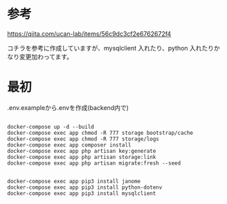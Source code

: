 # 参考

https://qiita.com/ucan-lab/items/56c9dc3cf2e6762672f4

コチラを参考に作成していますが、mysqlclient 入れたり、python 入れたりかなり変更加わってます。

# 最初
.env.exampleから.envを作成(backend内で)
```

docker-compose up -d --build
docker-compose exec app chmod -R 777 storage bootstrap/cache
docker-compose exec app chmod -R 777 storage/logs
docker-compose exec app composer install
docker-compose exec app php artisan key:generate
docker-compose exec app php artisan storage:link
docker-compose exec app php artisan migrate:fresh --seed


docker-compose exec app pip3 install janome
docker-compose exec app pip3 install python-dotenv
docker-compose exec app pip3 install mysqlclient



```
